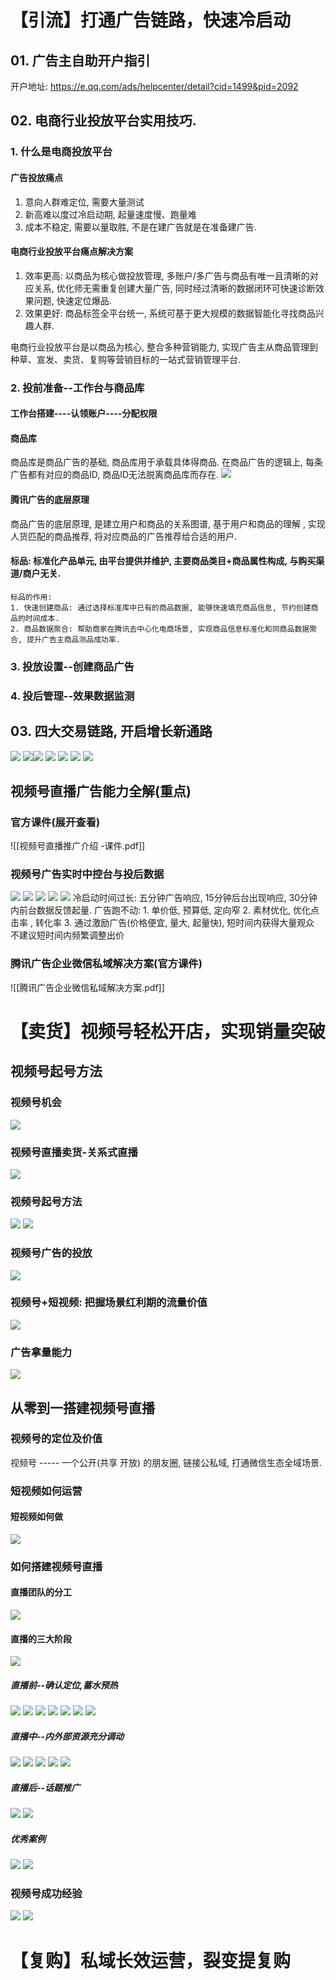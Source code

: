 # 【引流】打通广告链路，快速冷启动
## 01. 广告主自助开户指引
开户地址: https://e.qq.com/ads/helpcenter/detail?cid=1499&pid=2092

## 02. 电商行业投放平台实用技巧.

### 1. 什么是电商投放平台
#### 广告投放痛点
1. 意向人群难定位, 需要大量测试
2. 新高难以度过冷启动期, 起量速度慢、跑量难
3. 成本不稳定, 需要以量取胜, 不是在建广告就是在准备建广告. 
#### 电商行业投放平台痛点解决方案
1. 效率更高: 以商品为核心做投放管理, 多账户/多广告与商品有唯一且清晰的对应关系, 优化师无需重复创建大量广告, 同时经过清晰的数据闭环可快速诊断效果问题, 快速定位爆品.
2.  效果更好: 商品标签全平台统一, 系统可基于更大规模的数据智能化寻找商品兴趣人群. 

电商行业投放平台是以商品为核心, 整合多种营销能力, 实现广告主从商品管理到种草、宣发、卖货、复购等营销目标的一站式营销管理平台. 
### 2. 投前准备--工作台与商品库
#### 工作台搭建----认领账户----分配权限
#### 商品库 
商品库是商品广告的基础, 商品库用于承载具体得商品. 在商品广告的逻辑上, 每条广告都有对应的商品ID, 商品ID无法脱离商品库而存在. 
![](assets/商品库的概念.png)
#### 腾讯广告的底层原理
商品广告的底层原理, 是建立用户和商品的关系图谱, 基于用户和商品的理解 , 实现人货匹配的商品推荐, 将对应商品的广告推荐给合适的用户. 

#### 标品: 标准化产品单元, 由平台提供并维护, 主要商品类目+商品属性构成, 与购买渠道/商户无关. 
	标品的作用: 
	1. 快速创建商品: 通过选择标准库中已有的商品数据, 能够快速填充商品信息, 节约创建商品的时间成本.
	2. 商品数据聚合: 帮助商家在腾讯去中心化电商场景, 实现商品信息标准化和同商品数据聚合, 提升广告主商品测品成功率. 
### 3. 投放设置--创建商品广告
### 4. 投后管理--效果数据监测

## 03. 四大交易链路, 开启增长新通路
![](assets/交易链路对比.png)
![](assets/主要交易链路.png)![](assets/直购链路.png)
![](assets/导购链路.png)
![](assets/直播链路.png)
![](assets/分销链路(cps链路).png)
![](assets/四大链路的核心价值.png)

## 视频号直播广告能力全解(重点)
### 官方课件(展开查看)

![[视频号直播推广介绍 -课件.pdf]]
### 视频号广告实时中控台与投后数据
![](assets/视频号广告实时中控台.png)
![](assets/视频号广告投后数据.png)
![](assets/直播广告投放技巧--投放素材.png)
![](assets/直播广告投放技巧-直播间运营配合.png)
![](assets/直播广告投放技巧-广告定向&直播选品.png)
冷启动时间过长:  五分钟广告响应, 15分钟后台出现响应, 30分钟内前台数据反馈起量. 
广告跑不动: 
	1. 单价低, 预算低, 定向窄
	2. 素材优化, 优化点击率 , 转化率
	3. 通过激励广告(价格便宜, 量大, 起量快), 短时间内获得大量观众
不建议短时间内频繁调整出价



### 腾讯广告企业微信私域解决方案(官方课件)
![[腾讯广告企业微信私域解决方案.pdf]]


# 【卖货】视频号轻松开店，实现销量突破

## 视频号起号方法
### 视频号机会
![](assets/视频号流量矩阵.png)
### 视频号直播卖货-关系式直播
![](assets/视频号直播卖货-关系式直播.png)
### 视频号起号方法
![](assets/视频号起号方法.png)
![](assets/组合策略起号.png)
### 视频号广告的投放
![](assets/视频号广告的投放.png)
### 视频号+短视频: 把握场景红利期的流量价值
![](assets/短视频带货.png)

### 广告拿量能力
![](assets/广告拿量能力三要素.png)

## 从零到一搭建视频号直播

### 视频号的定位及价值
视频号  ----- 一个公开(共享 开放) 的朋友圈, 链接公私域, 打通微信生态全域场景. 

### 短视频如何运营
#### 短视频如何做
![](assets/短视频如何做.png)

### 如何搭建视频号直播
#### 直播团队的分工
![](assets/直播团队的分工.png)

#### 直播的三大阶段
![](assets/直播的三大阶段.png)

##### 直播前--确认定位,蓄水预热
![](assets/直播前--确认定位.png)
![](assets/直播前-蓄水预热.png)
![](assets/蓄水预热方式1.png)
![](assets/蓄水预热方式2.png)
![](assets/蓄水预热方式3--搜一搜.png)
![](assets/蓄水预热方式4-视频号流量.png)
![](assets/蓄水预热方式5-公域多渠道预约.png)
##### 直播中--内外部资源充分调动
![](assets/直播中-社交资源的调动.png)
![](assets/直播中--付费公域流量的引入.png)
![](assets/直播中-功能模块的使用提升转化.png)
![](assets/直播中--营销裂变手段.png)
![](assets/直播中-私域流量的沉淀.png)

##### 直播后--话题推广
![](assets/直播后-话题推广.png)
![](assets/直播后--数据追踪.png)
##### 优秀案例
![](assets/案例推荐-2.png)
![](assets/优秀案例3.png)

### 视频号成功经验 
![](assets/微信生态的构成.png)
![](assets/视频号的本质-社交化运营.png)
# 【复购】私域长效运营，裂变提复购